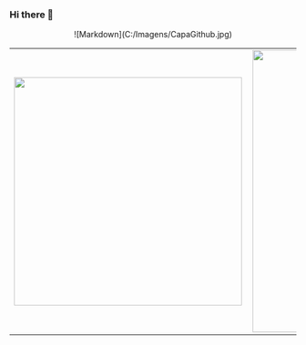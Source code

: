 ### Hi there 👋

<!--
**glauber-cm/glauber-cm** is a ✨ _special_ ✨ repository because its `README.md` (this file) appears on your GitHub profile.

Here are some ideas to get you started:

- 🔭 I’m currently working on ...
- 🌱 I’m currently learning ...
- 👯 I’m looking to collaborate on ...
- 🤔 I’m looking for help with ...
- 💬 Ask me about ...
- 📫 How to reach me: ...
- 😄 Pronouns: ...
- ⚡ Fun fact: ...
-->
<center>
![Markdown](C:/Imagens/CapaGithub.jpg)
<table>
    <tr>
        <td><img width="400px" align="left" src="https://github-readme-stats.vercel.app/api/top-langs/?username=glauber-cm&hide=html&layout=compact&theme=buefy" /></td>
        <td><img width="495px" align="left" src="https://github-readme-stats.vercel.app/api?username=glauber-cm&theme=buefy"/></td>
    </tr>   
</table>
</center>  
 





